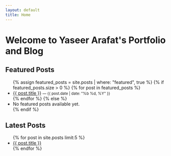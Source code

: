 ```yaml
---
layout: default
title: Home
---
```


# Welcome to Yaseer Arafat's Portfolio and Blog

## Featured Posts

<ul>
  {% assign featured_posts = site.posts | where: "featured", true %}
  {% if featured_posts.size > 0 %}
    {% for post in featured_posts %}
      <li>
        <a href="{{ post.url }}">{{ post.title }}</a>
        <small>— {{ post.date | date: "%b %d, %Y" }}</small>
      </li>
    {% endfor %}
  {% else %}
    <li>No featured posts available yet.</li>
  {% endif %}
</ul>

## Latest Posts

<ul>
  {% for post in site.posts limit:5 %}
    <li><a href="{{ post.url }}">{{ post.title }}</a></li>
  {% endfor %}
</ul>
